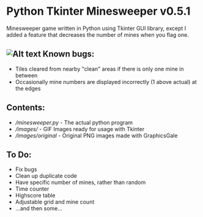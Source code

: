 Python Tkinter Minesweeper v0.5.1
===========================

Minesweeper game written in Python using Tkinter GUI library, except I added a feature that decreases the number of mines when you flag one. 

![Alt text](AlbertSnows/python-tkinter-minesweeper/tree/master/images/Minesweeper.png?raw=true "Minesweeper")
Known bugs:
----------
- Tiles cleared from nearby "clean" areas if there is only one mine in between
- Occasionally mine numbers are displayed incorrectly (1 above actual) at the edges

Contents:
----------

- */minesweeper.py* - The actual python program
- */images/* - GIF Images ready for usage with Tkinter
- */images/original* - Original PNG images made with GraphicsGale

To Do:
----------
- Fix bugs
- Clean up duplicate code
- Have specific number of mines, rather than random
- Time counter
- Highscore table
- Adjustable grid and mine count
- ...and then some...
